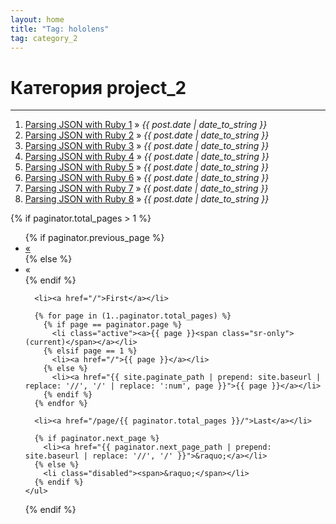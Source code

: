 ```yaml
---
layout: home
title: "Tag: hololens"
tag: category_2
---
```


<div id="home">
  <h1>Категория project_2</h1>
  <hr />

  <ol class="posts">
       <li><a href="/python/bash/2016/04/19/remove-all-files-pyc-with-recrusive-method.html">Parsing JSON with Ruby 1</a> &raquo; <i><span>{{ post.date | date_to_string }}</span></i></li>
       <li><a href="/python/bash/2016/04/19/remove-all-files-pyc-with-recrusive-method.html">Parsing JSON with Ruby 2</a> &raquo; <i><span>{{ post.date | date_to_string }}</span></i></li>
       <li><a href="/python/bash/2016/04/19/remove-all-files-pyc-with-recrusive-method.html">Parsing JSON with Ruby 3</a> &raquo; <i><span>{{ post.date | date_to_string }}</span></i></li>
       <li><a href="/python/bash/2016/04/19/remove-all-files-pyc-with-recrusive-method.html">Parsing JSON with Ruby 4</a> &raquo; <i><span>{{ post.date | date_to_string }}</span></i></li>
       <li><a href="/python/bash/2016/04/19/remove-all-files-pyc-with-recrusive-method.html">Parsing JSON with Ruby 5</a> &raquo; <i><span>{{ post.date | date_to_string }}</span></i></li>
       <li><a href="/python/bash/2016/04/19/remove-all-files-pyc-with-recrusive-method.html">Parsing JSON with Ruby 6</a> &raquo; <i><span>{{ post.date | date_to_string }}</span></i></li>
       <li><a href="/python/bash/2016/04/19/remove-all-files-pyc-with-recrusive-method.html">Parsing JSON with Ruby 7</a> &raquo; <i><span>{{ post.date | date_to_string }}</span></i></li>
       <li><a href="/python/bash/2016/04/19/remove-all-files-pyc-with-recrusive-method.html">Parsing JSON with Ruby 8</a> &raquo; <i><span>{{ post.date | date_to_string }}</span></i></li>
    </ol>

  <!-- Pagination links -->
  {% if paginator.total_pages > 1 %}
    <ul class="pagination pagination-sm">
      {% if paginator.previous_page %}
        <li><a href="{{ paginator.previous_page_path | prepend: site.baseurl | replace: '//', '/' }}">&laquo;</a></li>
      {% else %}
        <li class="disabled"><span aria-hidden="true">&laquo;</span></li>
      {% endif %}

      <li><a href="/">First</a></li>

      {% for page in (1..paginator.total_pages) %}
        {% if page == paginator.page %}
          <li class="active"><a>{{ page }}<span class="sr-only">(current)</span></a></li>
        {% elsif page == 1 %}
          <li><a href="/">{{ page }}</a></li>
        {% else %}
          <li><a href="{{ site.paginate_path | prepend: site.baseurl | replace: '//', '/' | replace: ':num', page }}">{{ page }}</a></li>
        {% endif %}
      {% endfor %}

      <li><a href="/page/{{ paginator.total_pages }}/">Last</a></li>

      {% if paginator.next_page %}
        <li><a href="{{ paginator.next_page_path | prepend: site.baseurl | replace: '//', '/' }}">&raquo;</a></li>
      {% else %}
        <li class="disabled"><span>&raquo;</span></li>
      {% endif %}
    </ul>
  {% endif %}
</div><!-- end #home -->

